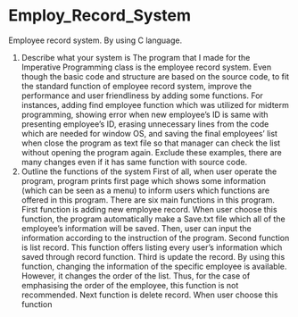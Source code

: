 # Employ_Record_System
Employee record system. By using C language.

1. Describe what your system is
The program that I made for the Imperative Programming class is the employee record system. Even though the basic code and structure are based on the source code, to fit the standard function of employee record system, improve the performance and user friendliness by adding some functions. For instances, adding find employee function which was utilized for midterm programming, showing error when new employee’s ID is same with presenting employee’s ID, erasing unnecessary lines from the code which are needed for window OS, and saving the final employees’ list when close the program as text file so that manager can check the list without opening the program again. Exclude these examples, there are many changes even if it has same function with source code.
 
2. Outline the functions of the system
First of all, when user operate the program, program prints first page which shows some information (which can be seen as a menu) to inform users which functions are offered in this program. There are six main functions in this program. First function is adding new employee record. When user choose this function, the program automatically make a Save.txt file which all of the employee’s information will be saved. Then, user can input the information according to the instruction of the program. Second function is list record. This function offers listing every user’s information which saved through record function. Third is update the record. By using this function, changing the information of the specific employee is available. However, it changes the order of the list. Thus, for the case of emphasising the order of the employee, this function is not recommended. Next function is delete record. When user choose this function
